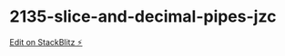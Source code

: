 # 2135-slice-and-decimal-pipes-jzc

[Edit on StackBlitz ⚡️](https://stackblitz.com/edit/2135-reactive-programming-jzc-mhwvov)